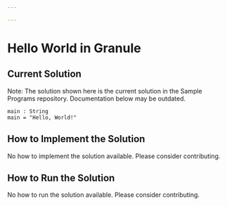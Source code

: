 ```yaml
---

---
```


# Hello World in Granule

## Current Solution

Note: The solution shown here is the current solution in the Sample Programs repository. Documentation below may be outdated.

```Granule
main : String
main = "Hello, World!"
```

## How to Implement the Solution

No how to implement the solution available. Please consider contributing.

## How to Run the Solution

No how to run the solution available. Please consider contributing.
